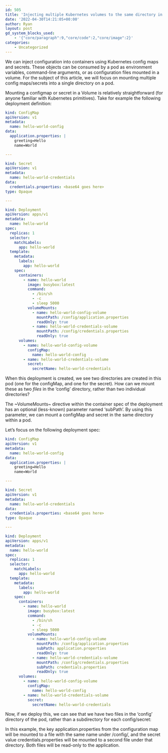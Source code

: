 ```yaml
---
id: 505
title: 'Injecting multiple Kubernetes volumes to the same directory in a pod'
date: '2022-04-30T14:21:05+00:00'
author: Ryan
layout: post
gd_system_blocks_used:
    - '{"core/paragraph":9,"core/code":2,"core/image":2}'
categories:
    - Uncategorized
---
```


We can inject configuration into containers using Kubernetes config maps and secrets. These objects can be consumed by a pod as environment variables, command-line arguments, or as configuration files mounted in a volume. For the subject of this article, we will focus on mounting multiple config maps/secrets into a single directory on a pod.

Mounting a configmap or secret in a Volume is relatively straightforward (for anyone familiar with Kubernetes primitives). Take for example the following deployment definition:

~~~YAML
kind: ConfigMap
apiVersion: v1
metadata:
  name: hello-world-config
data:
  application.properties: |
    greeting=Hello
    name=World

---

kind: Secret
apiVersion: v1
metadata:
  name: hello-world-credentials
data:
  credentials.properties: <base64 goes here>
type: Opaque

---

kind: Deployment
apiVersion: apps/v1
metadata:
  name: hello-world
spec:
  replicas: 1
  selector:
    matchLabels:
      app: hello-world
  template:
    metadata:
      labels:
        app: hello-world
    spec:
      containers:
        - name: hello-world
          image: busybox:latest
          command:
            - /bin/sh
            - -c
            - sleep 5000
          volumeMounts:
            - name: hello-world-config-volume
              mountPath: /config/application.properties
              readOnly: true
            - name: hello-world-credentials-volume
              mountPath: /config/credentials.properties
              readOnly: true
      volumes:
        - name: hello-world-config-volume
          configMap:
            name: hello-world-config
        - name: hello-world-credentials-volume
          secret:
            secretName: hello-world-credentials

~~~

When this deployment is created, we see two directories are created in this pod (one for the configMap, and one for the secret). How can we mount these as two *files* in the ‘config’ directory, rather than two individual directories?

[](https://geekyryan.com/wp-content/uploads/2022/04/image.png)

The ~VolumeMounts~ directive within the container spec of the deployment has an optional (less-known) parameter named ‘subPath’. By using this parameter, we can mount a configMap and secret in the same directory within a pod.

Let’s focus on the following deployment spec:

~~~YAML
kind: ConfigMap
apiVersion: v1
metadata:
  name: hello-world-config
data:
  application.properties: |
    greeting=Hello
    name=World

---

kind: Secret
apiVersion: v1
metadata:
  name: hello-world-credentials
data:
  credentials.properties: <base64 goes here>
type: Opaque

---

kind: Deployment
apiVersion: apps/v1
metadata:
  name: hello-world
spec:
  replicas: 1
  selector:
    matchLabels:
      app: hello-world
  template:
    metadata:
      labels:
        app: hello-world
    spec:
      containers:
        - name: hello-world
          image: busybox:latest
          command:
            - /bin/sh
            - -c
            - sleep 5000
          volumeMounts:
            - name: hello-world-config-volume
              mountPath: /config/application.properties
              subPath: application.properties
              readOnly: true
            - name: hello-world-credentials-volume
              mountPath: /config/credentials.properties
              subPath: credentials.properties
              readOnly: true
      volumes:
        - name: hello-world-config-volume
          configMap:
            name: hello-world-config
        - name: hello-world-credentials-volume
          secret:
            secretName: hello-world-credentials

~~~

Now, if we deploy this, we can see that we have two files in the ‘config’ directory of the pod, rather than a subdirectory for each config/secret:

[](https://geekyryan.com/wp-content/uploads/2022/04/image-1.png)

In this example, the key application.properties from the configuration map will be mounted to a file with the same name under /config/, and the secret value credentials.properties will be mounted to a second file under that directory. Both files will be read-only to the application.